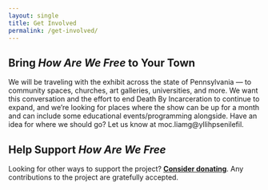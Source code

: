 ```yaml
---
layout: single
title: Get Involved
permalink: /get-involved/
---
```


## Bring *How Are We Free* to Your Town

We will be traveling with the exhibit across the state of Pennsylvania — to community spaces, churches, art galleries, universities, and more. We want this conversation and the effort to end Death By Incarceration to continue to expand, and we’re looking for places where the show can be up for a month and can include some educational events/programming alongside. Have an idea for where we should go? Let us know at <span class='email'>moc.liamg@yllihpsenilefil</span>.

## Help Support *How Are We Free*

Looking for other ways to support the project? [**Consider donating**](http://lifelines-project.org/donate/). Any contributions to the project are gratefully accepted.